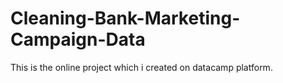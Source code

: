# Cleaning-Bank-Marketing-Campaign-Data
This is the online project which i created on datacamp platform.
